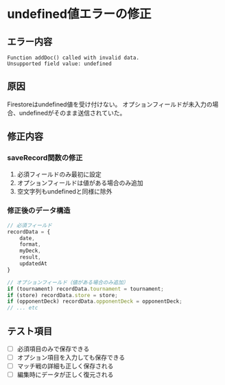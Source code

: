 # undefined値エラーの修正

## エラー内容
```
Function addDoc() called with invalid data. 
Unsupported field value: undefined
```

## 原因
Firestoreはundefined値を受け付けない。
オプションフィールドが未入力の場合、undefinedがそのまま送信されていた。

## 修正内容

### saveRecord関数の修正
1. 必須フィールドのみ最初に設定
2. オプションフィールドは値がある場合のみ追加
3. 空文字列もundefinedと同様に除外

### 修正後のデータ構造
```javascript
// 必須フィールド
recordData = {
    date,
    format, 
    myDeck,
    result,
    updatedAt
}

// オプションフィールド（値がある場合のみ追加）
if (tournament) recordData.tournament = tournament;
if (store) recordData.store = store;
if (opponentDeck) recordData.opponentDeck = opponentDeck;
// ... etc
```

## テスト項目
- [ ] 必須項目のみで保存できる
- [ ] オプション項目を入力しても保存できる
- [ ] マッチ戦の詳細も正しく保存される
- [ ] 編集時にデータが正しく復元される